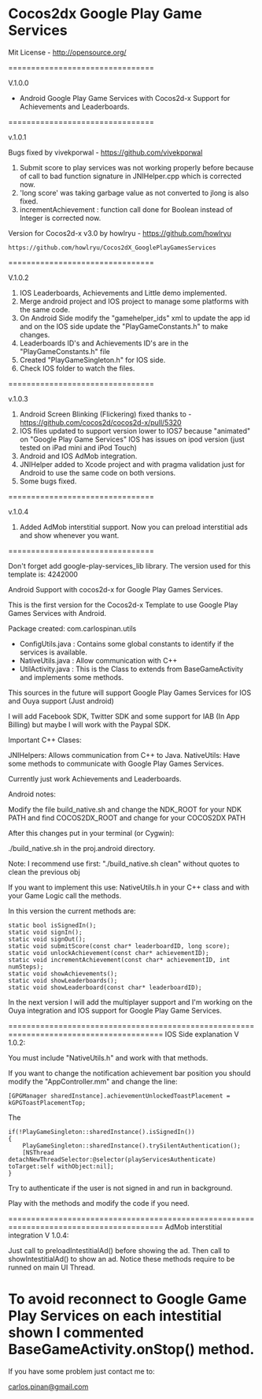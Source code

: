 <h1>Cocos2dx Google Play Game Services</h1>

Mit License - http://opensource.org/

================================

V.1.0.0

- Android Google Play Game Services with Cocos2d-x Support for Achievements and Leaderboards.

================================

v.1.0.1

Bugs fixed by vivekporwal - https://github.com/vivekporwal

1. Submit score to play services was not working properly before because of call to bad function signature in JNIHelper.cpp which is corrected now.
2. 'long score' was taking garbage value as not converted to jlong is also fixed.
3. incrementAchievement : function call done for Boolean instead of Integer is corrected now.

Version for Cocos2d-x v3.0 by howlryu - https://github.com/howlryu

	https://github.com/howlryu/Cocos2dX_GooglePlayGamesServices

================================

V.1.0.2

1. IOS Leaderboards, Achievements and Little demo implemented.
2. Merge android project and IOS project to manage some platforms with the same code.
3. On Android Side modify the "gamehelper_ids" xml to update the app id and on the IOS side update the "PlayGameConstants.h" to make changes.
4. Leaderboards ID's and Achievements ID's are in the "PlayGameConstants.h" file
5. Created "PlayGameSingleton.h" for IOS side.
6. Check IOS folder to watch the files.

================================

v.1.0.3

1. Android Screen Blinking (Flickering) fixed thanks to - https://github.com/cocos2d/cocos2d-x/pull/5320
2. IOS files updated to support version lower to IOS7 because "animated" on "Google Play Game Services" IOS has issues on ipod version (just tested on iPad mini and iPod Touch)
3. Android and IOS AdMob integration.
4. JNIHelper added to Xcode project and with pragma validation just for Android to use the same code on both versions.
5. Some bugs fixed.

================================

v.1.0.4

1. Added AdMob interstitial support. Now you can preload interstitial ads and show whenever you want. 

================================

Don't forget add google-play-services_lib library. The version used for this template is: 4242000

Android Support with cocos2d-x for Google Play Games Services.

This is the first version for the Cocos2d-x Template to use Google Play Games Services with Android.

Package created: com.carlospinan.utils

- ConfigUtils.java : Contains some global constants to identify if the services is available.
- NativeUtils.java : Allow communication with C++
- UtilActivity.java : This is the Class to extends from BaseGameActivity and implements some methods.

This sources in the future will support Google Play Games Services for IOS and Ouya support (Just android)

I will add Facebook SDK, Twitter SDK and some support for IAB (In App Billing) but maybe I will work with the Paypal SDK.

Important C++ Clases:

JNIHelpers: Allows communication from C++ to Java.
NativeUtils: Have some methods to communicate with Google Play Games Services.

Currently just work Achievements and Leaderboards.

Android notes:

Modify the file build_native.sh and change the NDK_ROOT for your NDK PATH and find COCOS2DX_ROOT and change for your 
COCOS2DX PATH

After this changes put in your terminal (or Cygwin):

./build_native.sh in the proj.android directory.

Note: I recommend use first: "./build_native.sh clean" without quotes to clean the previous obj

If you want to implement this use: NativeUtils.h in your C++ class and with your Game Logic call the methods.

In this version the current methods are:

	static bool isSignedIn();
	static void signIn();
	static void signOut();
	static void submitScore(const char* leaderboardID, long score);
	static void unlockAchievement(const char* achievementID);
	static void incrementAchievement(const char* achievementID, int numSteps);
	static void showAchievements();
	static void showLeaderboards();
	static void showLeaderboard(const char* leaderboardID);
	
In the next version I will add the multiplayer support and I'm working on the Ouya integration and IOS support 
for Google Play Game Services.

========================================================================================
IOS Side explanation V 1.0.2:

You must include "NativeUtils.h" and work with that methods.

If you want to change the notification achievement bar position you should modify the "AppController.mm" and change the line:

	[GPGManager sharedInstance].achievementUnlockedToastPlacement = kGPGToastPlacementTop;
	
The
    
    if(!PlayGameSingleton::sharedInstance().isSignedIn())
    {
        PlayGameSingleton::sharedInstance().trySilentAuthentication();
        [NSThread detachNewThreadSelector:@selector(playServicesAuthenticate) toTarget:self withObject:nil];
    }
    
Try to authenticate if the user is not signed in and run in background.

Play with the methods and modify the code if you need.



========================================================================================
AdMob interstitial integration V 1.0.4:

Just call to preloadIntestitialAd() before showing the ad. Then call to showIntestitialAd() to show an ad. Notice these methods require to be runned on main UI Thread. 

To avoid reconnect to Google Game Play Services on each intestitial shown I commented BaseGameActivity.onStop() method. 
========================================================================================

If you have some problem just contact me to:

carlos.pinan@gmail.com
